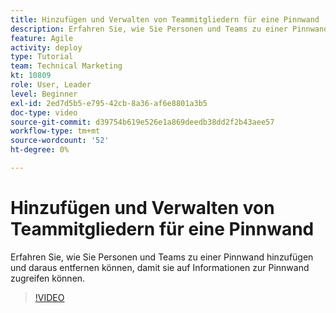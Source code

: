 ```yaml
---
title: Hinzufügen und Verwalten von Teammitgliedern für eine Pinnwand
description: Erfahren Sie, wie Sie Personen und Teams zu einer Pinnwand hinzufügen und daraus entfernen können, damit sie auf Informationen zur Pinnwand zugreifen können.
feature: Agile
activity: deploy
type: Tutorial
team: Technical Marketing
kt: 10809
role: User, Leader
level: Beginner
exl-id: 2ed7d5b5-e795-42cb-8a36-af6e8801a3b5
doc-type: video
source-git-commit: d39754b619e526e1a869deedb38dd2f2b43aee57
workflow-type: tm+mt
source-wordcount: '52'
ht-degree: 0%

---
```


# Hinzufügen und Verwalten von Teammitgliedern für eine Pinnwand

Erfahren Sie, wie Sie Personen und Teams zu einer Pinnwand hinzufügen und daraus entfernen können, damit sie auf Informationen zur Pinnwand zugreifen können.

>[!VIDEO](https://video.tv.adobe.com/v/346808)
